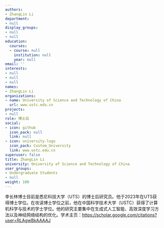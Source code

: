 ```yaml
---
authors:
- ZhangLin Li
department:
- null
display_groups:
- null
- null
education:
  courses:
  - course: null
    institution: null
    year: null
email: ''
interests:
- null
- null
- null
names:
- ZhangLin Li
organizations:
- name: University of Science and Technology of China
  url: www.ustc.edu.cn
projects:
- null
role: 博士后
social:
- icon: github
  icon_pack: null
  link: null
- icon: university-logo
  icon_pack: Custom_University
  link: www.ustc.edu.cn
superuser: false
title: ZhangLin Li
university: University of Science and Technology of China
user_groups:
- Undergraduate Students
- null
weight: 100
---
```


李长林博士目前是悉尼科技大学（UTS）的博士后研究员。他于2023年在UTS获得博士学位。在攻读博士学位之前，他在中国科学技术大学（USTC）获得了计算机科学与技术的学士学位。他的研究主要集中在生成式人工智能、高效深度学习方法以及神经网络结构的优化。学术主页：https://scholar.google.com/citations?user=RLAgwBkAAAAJ
